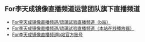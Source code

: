 ## For李天成镜像直播频道运营团队旗下直播频道

- [For李天成镜像直播频道/琉璃试验直播频道（b站）](https://live.bilibili.com/24810294)
- [For李天成镜像直播频道/琉璃试验直播频道（本站在线播放器）](/player=bilibili.html)
- [For李天成镜像直播频道b站官方账号](https://space.bilibili.com/528573889)
